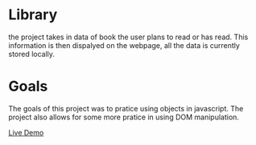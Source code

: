 # Library

the project takes in data of book the user plans to read or has read. This information is then dispalyed on the webpage, all the data is currently stored locally.

# Goals
The goals of this project was to pratice using objects in javascript. The project also allows for some more pratice in using DOM manipulation.

[Live Demo](https://michaelmcl12.github.io/Library/)
